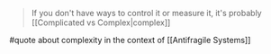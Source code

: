 > If you don't have ways to control it or measure it, it's probably [[Complicated vs Complex|complex]]

#quote about complexity in the context of [[Antifragile Systems]]